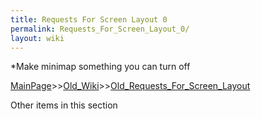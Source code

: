 ```yaml
---
title: Requests For Screen Layout 0
permalink: Requests_For_Screen_Layout_0/
layout: wiki
---
```

*Make minimap something you can turn off

[MainPage](/keeperrl_wiki/ "wikilink")>>[Old_Wiki](/keeperrl_wiki/Old_Wiki "wikilink")>>[Old_Requests_For_Screen_Layout](/keeperrl_wiki/Old_Requests_For_Screen_Layout "wikilink")

Other items in this section
